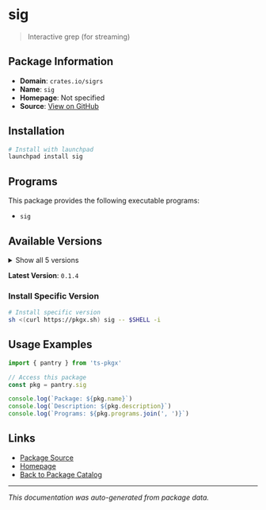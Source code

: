 # sig

> Interactive grep (for streaming)

## Package Information

- **Domain**: `crates.io/sigrs`
- **Name**: `sig`
- **Homepage**: Not specified
- **Source**: [View on GitHub](https://github.com/pkgxdev/pantry/tree/main/projects/crates.io/sigrs/package.yml)

## Installation

```bash
# Install with launchpad
launchpad install sig
```

## Programs

This package provides the following executable programs:

- `sig`

## Available Versions

<details>
<summary>Show all 5 versions</summary>

- `0.1.4`, `0.1.3`, `0.1.2`, `0.1.1`, `0.1.0`

</details>

**Latest Version**: `0.1.4`

### Install Specific Version

```bash
# Install specific version
sh <(curl https://pkgx.sh) sig -- $SHELL -i
```

## Usage Examples

```typescript
import { pantry } from 'ts-pkgx'

// Access this package
const pkg = pantry.sig

console.log(`Package: ${pkg.name}`)
console.log(`Description: ${pkg.description}`)
console.log(`Programs: ${pkg.programs.join(', ')}`)
```

## Links

- [Package Source](https://github.com/pkgxdev/pantry/tree/main/projects/crates.io/sigrs/package.yml)
- [Homepage](#)
- [Back to Package Catalog](../package-catalog.md)

---

*This documentation was auto-generated from package data.*

